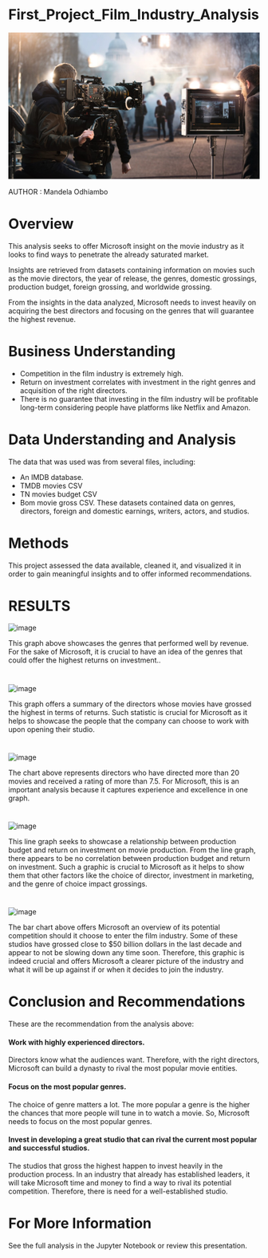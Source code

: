 
 # First_Project_Film_Industry_Analysis <span style="color:green"> 

![film production](film-production.jpg)

AUTHOR : Mandela Odhiambo
# Overview
This analysis seeks to offer Microsoft insight on the movie industry as it looks to find ways to penetrate the already saturated market. 

Insights are retrieved from datasets containing information on movies such as the movie directors, the year of release, the genres, domestic grossings, production budget, foreign grossing, and worldwide grossing.

From the insights in the data analyzed, Microsoft needs to invest heavily on acquiring the best directors and focusing on the genres that will guarantee the highest revenue.

# Business Understanding
- Competition in the film industry is extremely high.
- Return on investment correlates with investment in the right genres and acquisition of the right directors.
- There is no guarantee that investing in the film industry will be profitable long-term considering people have platforms like Netflix and Amazon.

# Data Understanding and Analysis
The data that was used was from several files, including:
- An IMDB database.
- TMDB movies CSV
- TN movies budget CSV
- Bom movie gross CSV.
These datasets contained data on genres, directors, foreign and domestic earnings, writers, actors, and studios. 

# Methods
This project assessed the data available, cleaned it, and visualized it in order to gain meaningful insights and to offer
informed recommendations. 

# RESULTS
![image](https://user-images.githubusercontent.com/113025548/224610849-51fc9255-2b7a-40c0-ace5-8594d9330ee6.png)

This graph above showcases the genres that performed well by revenue. 
For the sake of Microsoft, it is crucial to have an idea of the genres that could offer the highest returns on investment..
#

![image](https://user-images.githubusercontent.com/113025548/224611092-9eda5541-b5e0-4826-bbaf-b398793c42a5.png)

This graph offers a summary of the directors whose movies have grossed the highest in terms of returns. 
Such statistic is crucial for Microsoft as it helps to showcase the people that the company can choose to work with upon opening their studio.
#

![image](https://user-images.githubusercontent.com/113025548/224611134-ffa6cb3b-04b4-440d-9ccd-7c6510e0c8b6.png)

The chart above represents directors who have directed more than 20 movies and received a rating of more than 7.5. For Microsoft, this is an important analysis because it captures experience and excellence in one graph.
#

![image](https://user-images.githubusercontent.com/113025548/224611180-67822d08-a3a7-4b1b-81c3-72db1e04d645.png)
 
This line graph seeks to showcase a relationship between production budget and return on investment on movie production. 
From the line graph, there appears to be no correlation between production budget and return on investment. Such a graphic is crucial to Microsoft as it helps to show them that other factors like the choice of director, investment in marketing, and the genre of choice impact grossings.

#
![image](https://user-images.githubusercontent.com/113025548/224611230-93a19380-edcb-46d8-9e03-0ea4b75ca25f.png)

The bar chart above offers Microsoft an overview of its potential competition should it choose to enter the film industry. 
Some of these studios have grossed close to $50 billion dollars in the last decade and appear to not be slowing down any time soon. Therefore, this graphic is indeed crucial and offers Microsoft a clearer picture of the industry and what it will be up against if or when it decides to join the industry.


# Conclusion and Recommendations

These are the recommendation from the analysis above:
#### Work with highly experienced directors.
Directors know what the audiences want. Therefore, with the right directors, Microsoft can build a dynasty to rival the most popular movie entities. 

#### Focus on the most popular genres.
The choice of genre matters a lot. The more popular a genre is the higher the chances that more people will tune in to watch a movie. So, Microsoft needs to focus on the most popular genres. 

#### Invest in developing a great studio that can rival the current most popular and successful studios.
The studios that gross the highest happen to invest heavily in the production process. In an industry that already has established leaders, it will take Microsoft time and money to find a way to rival its potential competition. Therefore, there is need for a well-established studio.

# For More Information

See the full analysis in the Jupyter Notebook or review this presentation.


